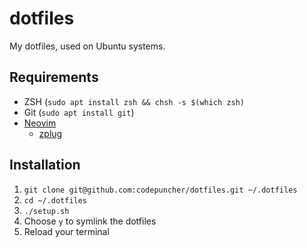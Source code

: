 # dotfiles

My dotfiles, used on Ubuntu systems.

## Requirements

- ZSH (`sudo apt install zsh && chsh -s $(which zsh)`
- Git (`sudo apt install git`)
- [Neovim](https://github.com/neovim/neovim/wiki/Installing-Neovim#ubuntu)
  - [zplug](https://github.com/zplug/zplug#the-best-way)

## Installation
1. `git clone git@github.com:codepuncher/dotfiles.git ~/.dotfiles`
2. `cd ~/.dotfiles`
3. `./setup.sh`
4. Choose `y` to symlink the dotfiles
5. Reload your terminal
